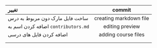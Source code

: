 |  تغییر |  commit  | 
|:------------ |:---------------:|
|  ساخت فایل مارک دون مربوط به درس  |  creating markdown file  | 
|  اضافه کردن اسم به `contributors.md` |  editing preview |
|   اضافه کردن فایل های درسی |  adding course files |
|    |   |
|    |   |
